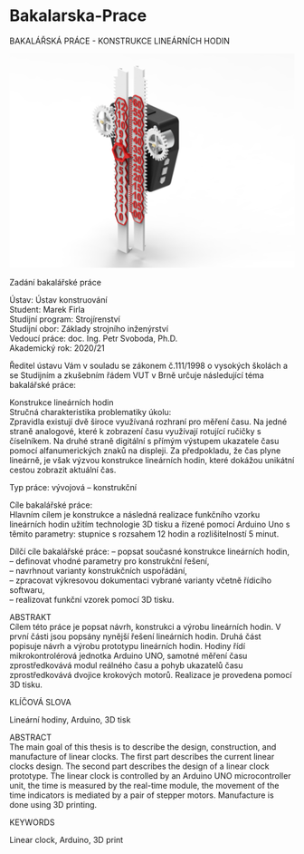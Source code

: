 # Bakalarska-Prace
BAKALÁŘSKÁ PRÁCE - KONSTRUKCE LINEÁRNÍCH HODIN

![alt text](https://github.com/MarekFirla/Bakalarska-Prace/blob/main/Renderovan%C3%A9%20sn%C3%ADmky/line%C3%A1rn%C3%AD%20hodiny.png?raw=true)

Zadání bakalářské práce  

Ústav: Ústav konstruování  
Student: Marek Firla  
Studijní program: Strojírenství  
Studijní obor: Základy strojního inženýrství  
Vedoucí práce: doc. Ing. Petr Svoboda, Ph.D.  
Akademický rok: 2020/21  

Ředitel ústavu Vám v souladu se zákonem č.111/1998 o vysokých školách a se Studijním a zkušebním řádem VUT v Brně určuje následující téma bakalářské práce:  

Konstrukce lineárních hodin  
Stručná charakteristika problematiky úkolu:  
Zpravidla existují dvě široce využívaná rozhraní pro měření času. Na jedné straně analogové, které
k zobrazení času využívají rotující ručičky s číselníkem. Na druhé straně digitální s přímým výstupem
ukazatele času pomocí alfanumerických znaků na displeji. Za předpokladu, že čas plyne lineárně, je
však výzvou konstrukce lineárních hodin, které dokážou unikátní cestou zobrazit aktuální čas.

Typ práce: vývojová – konstrukční  

Cíle bakalářské práce:  
Hlavním cílem je konstrukce a následná realizace funkčního vzorku lineárních hodin užitím
technologie 3D tisku a řízené pomocí Arduino Uno s těmito parametry: stupnice s rozsahem 12 hodin
a rozlišitelností 5 minut.  

Dílčí cíle bakalářské práce:
– popsat současné konstrukce lineárních hodin,  
– definovat vhodné parametry pro konstrukční řešení,  
– navrhnout varianty konstrukčních uspořádání,  
– zpracovat výkresovou dokumentaci vybrané varianty včetně řídicího softwaru,  
– realizovat funkční vzorek pomocí 3D tisku.  

ABSTRAKT  
Cílem této práce je popsat návrh, konstrukci a výrobu lineárních hodin. V první části jsou popsány nynější řešení lineárních hodin. Druhá část popisuje návrh a výrobu prototypu lineárních hodin. Hodiny řídí mikrokontrolérová jednotka Arduino UNO, samotné měření času zprostředkovává modul reálného času a pohyb ukazatelů času zprostředkovává dvojice krokových motorů. Realizace je provedena pomocí 3D tisku.   

KLÍČOVÁ SLOVA   

Lineární hodiny, Arduino, 3D tisk  

ABSTRACT  
The main goal of this thesis is to describe the design, construction, and manufacture of linear clocks. The first part describes the current linear clocks design. The second part describes the design of a linear clock prototype. The linear clock is controlled by an Arduino UNO microcontroller unit, the time is measured by the real-time module, the movement of the time indicators is mediated by a pair of stepper motors. Manufacture is done using 3D printing.  

KEYWORDS  

Linear clock, Arduino, 3D print  
